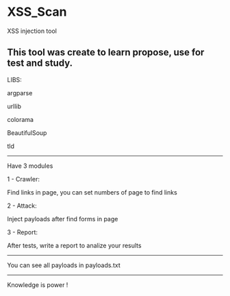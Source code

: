 # XSS_Scan
XSS injection tool

This tool was create to learn propose, use for test and study.
-----------------------------------------------------------------
LIBS:

argparse

urllib

colorama

BeautifulSoup

tld

-----------------------------------------------------------------
Have 3 modules

1 - Crawler:

 Find links in page, you can set numbers of page to find links
 
2 - Attack:

 Inject payloads after find forms in page
 
3 - Report:

 After tests, write a report to analize your results
 
 -----------------------------------------------------------------
 
 You can see all payloads in payloads.txt
 
 -----------------------------------------------------------------
 
Knowledge is power !
